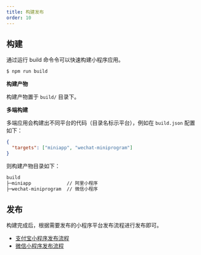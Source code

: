 ```yaml
---
title: 构建发布
order: 10
---
```


## 构建

通过运行 build 命令令可以快速构建小程序应用。

```bash
$ npm run build
```

**构建产物**

构建产物置于 `build/` 目录下。

**多端构建**

多端应用会构建出不同平台的代码（目录名标示平台），例如在 `build.json` 配置如下：

```json
{
  "targets": ["miniapp", "wechat-miniprogram"]
}
```

则构建产物目录如下：

```markdown
build
├─miniapp             // 阿里小程序
├─wechat-miniprogram  // 微信小程序
```


## 发布

构建完成后，根据需要发布的小程序平台发布流程进行发布即可。

- [支付宝小程序发布流程](https://opendocs.alipay.com/mini/introduce/release)
- [微信小程序发布流程](https://developers.weixin.qq.com/miniprogram/dev/framework/quickstart/release.html#%E5%B0%8F%E7%A8%8B%E5%BA%8F%E7%9A%84%E7%89%88%E6%9C%AC)
